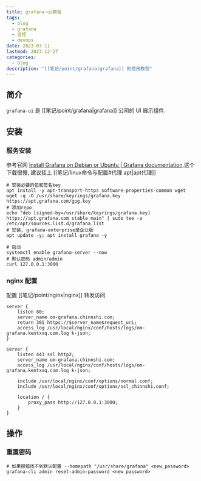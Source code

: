 ```yaml
---
title: grafana-ui教程
tags:
  - blog
  - grafana
  - 监控
  - devops
date: 2023-07-11
lastmod: 2023-12-27
categories:
  - blog
description: "[[笔记/point/grafana|grafana]] 的使用教程"
---
```


## 简介

`grafana-ui` 是 [[笔记/point/grafana|grafana]] 公司的 UI 展示组件.

## 安装

### 服务安装

参考官网 [Install Grafana on Debian or Ubuntu | Grafana documentation](https://grafana.com/docs/grafana/latest/setup-grafana/installation/debian/),这个下载很慢, 建议挂上 [[笔记/linux命令与配置#代理 apt|apt代理]]

```shell
# 安装必要的包和签名key
apt install -y apt-transport-https software-properties-common wget
wget -q -O /usr/share/keyrings/grafana.key https://apt.grafana.com/gpg.key
# 添加repo
echo "deb [signed-by=/usr/share/keyrings/grafana.key] https://apt.grafana.com stable main" | sudo tee -a /etc/apt/sources.list.d/grafana.list
# 安装, grafana-enterprise是企业版
apt update -y; apt install grafana -y

# 启动
systemctl enable grafana-server --now
# 默认密码 admin/admin
curl 127.0.0.1:3000
```

### nginx 配置

配置 [[笔记/point/nginx|nginx]] 转发访问

```nginx
server {
    listen 80;
    server_name om-grafana.chinnshi.com;
    return 301 https://$server_name$request_uri;
    access_log /usr/local/nginx/conf/hosts/logs/om-grafana.kentxxq.com.log k-json;
}

server {
    listen 443 ssl http2;
    server_name om-grafana.chinnshi.com;
    access_log /usr/local/nginx/conf/hosts/logs/om-grafana.kentxxq.com.log k-json;

    include /usr/local/nginx/conf/options/normal.conf;
    include /usr/local/nginx/conf/options/ssl_chinnshi.conf;

    location / {
        proxy_pass http://127.0.0.1:3000;
    }
}
```

## 操作

### 重置密码

```shell
# 如果报错找不到默认配置 --homepath "/usr/share/grafana" <new_password>
grafana-cli admin reset-admin-password <new password>
```
